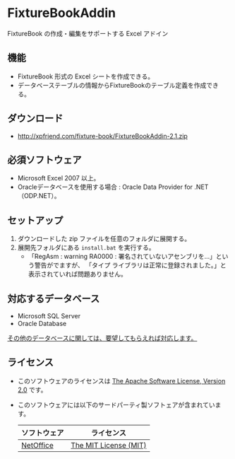 FixtureBookAddin
================
FixtureBook の作成・編集をサポートする Excel アドイン

機能
----
*   FixtureBook 形式の Excel シートを作成できる。
*   データベーステーブルの情報からFixtureBookのテーブル定義を作成できる。


ダウンロード
------------
*   <http://xpfriend.com/fixture-book/FixtureBookAddin-2.1.zip>


必須ソフトウェア
----------------
*   Microsoft Excel 2007 以上。
*   Oracleデータベースを使用する場合 : Oracle Data Provider for .NET（ODP.NET）。


セットアップ
------------
1.  ダウンロードした zip ファイルを任意のフォルダに展開する。
2.  展開先フォルダにある `install.bat` を実行する。
    *   「RegAsm : warning RA0000 : 署名されていないアセンブリを...」という警告がでますが、
        「タイプ ライブラリは正常に登録されました。」と表示されていれば問題ありません。

対応するデータベース
--------------------
*   Microsoft SQL Server
*   Oracle Database

[その他のデータベースに関しては、要望してもらえれば対応します。](https://github.com/ototadana/FixtureBookAddin/issues)


ライセンス
----------
*   このソフトウェアのライセンスは [The Apache Software License, Version 2.0](http://www.apache.org/licenses/LICENSE-2.0.txt) です。
*   このソフトウェアには以下のサードパーティ製ソフトェアが含まれています。

    ソフトウェア                                | ライセンス
    ------------------------------------------- | ---------------------------------------------------------------
    [NetOffice](http://netoffice.codeplex.com/) | [The MIT License (MIT)](http://netoffice.codeplex.com/license)
